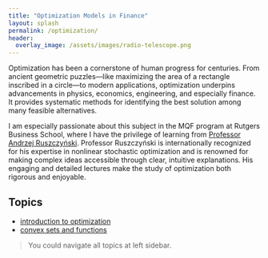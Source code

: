 ```yaml
---
title: "Optimization Models in Finance"
layout: splash
permalink: /optimization/
header:
  overlay_image: /assets/images/radio-telescope.png
---
```


Optimization has been a cornerstone of human progress for centuries. From ancient geometric puzzles—like maximizing the area of a rectangle inscribed in a circle—to modern applications, optimization underpins advancements in physics, economics, engineering, and especially finance. It provides systematic methods for identifying the best solution among many feasible alternatives.

I am especially passionate about this subject in the MQF program at Rutgers Business School, where I have the privilege of learning from [Professor Andrzej Ruszczyński](https://www.business.rutgers.edu/faculty/andrzej-ruszczynski). Professor Ruszczyński is internationally recognized for his expertise in nonlinear stochastic optimization and is renowned for making complex ideas accessible through clear, intuitive explanations. His engaging and detailed lectures make the study of optimization both rigorous and enjoyable.

## Topics

- [introduction to optimization](introduction-to-optimization.md)
- [convex sets and functions](convex-sets-and-functions.md)

> You could navigate all topics at left sidebar.
